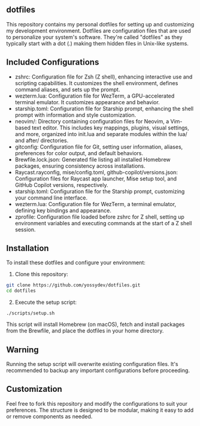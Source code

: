 ## dotfiles

This repository contains my personal dotfiles for setting up and customizing my development environment. Dotfiles are configuration files that are used to personalize your system's software. They're called "dotfiles" as they typically start with a dot (.) making them hidden files in Unix-like systems.

## Included Configurations

- zshrc: Configuration file for Zsh (Z shell), enhancing interactive use and scripting capabilities. It customizes the shell environment, defines command aliases, and sets up the prompt.
- wezterm.lua: Configuration file for WezTerm, a GPU-accelerated terminal emulator. It customizes appearance and behavior.
- starship.toml: Configuration file for Starship prompt, enhancing the shell prompt with information and style customization.
- neovim/: Directory containing configuration files for Neovim, a Vim-based text editor. This includes key mappings, plugins, visual settings, and more, organized into init.lua and separate modules within the lua/ and after/ directories.
- gitconfig: Configuration file for Git, setting user information, aliases, preferences for color output, and default behaviors.
- Brewfile.lock.json: Generated file listing all installed Homebrew packages, ensuring consistency across installations.
- Raycast.rayconfig, mise/config.toml, github-copilot/versions.json: Configuration files for Raycast app launcher, Mise setup tool, and GitHub Copilot versions, respectively.
- starship.toml: Configuration file for the Starship prompt, customizing your command line interface.
- wezterm.lua: Configuration file for WezTerm, a terminal emulator, defining key bindings and appearance.
- zprofile: Configuration file loaded before zshrc for Z shell, setting up environment variables and executing commands at the start of a Z shell session.

## Installation

To install these dotfiles and configure your environment:

1. Clone this repository:

```bash
git clone https://github.com/yossydev/dotfiles.git
cd dotfiles
```

2. Execute the setup script:

```
./scripts/setup.sh
```

This script will install Homebrew (on macOS), fetch and install packages from the Brewfile, and place the dotfiles in your home directory.

## Warning

Running the setup script will overwrite existing configuration files. It's recommended to backup any important configurations before proceeding.

## Customization

Feel free to fork this repository and modify the configurations to suit your preferences. The structure is designed to be modular, making it easy to add or remove components as needed.
